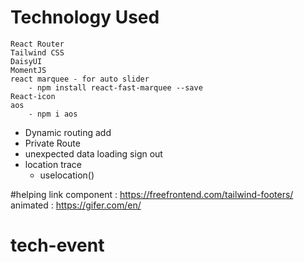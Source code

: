 # Technology Used
```
React Router
Tailwind CSS
DaisyUI
MomentJS
react marquee - for auto slider
    - npm install react-fast-marquee --save
React-icon
aos
    - npm i aos

```
- Dynamic routing add
- Private Route
- unexpected data loading sign out
- location trace
    - uselocation()


#helping link
component : https://freefrontend.com/tailwind-footers/
animated : https://gifer.com/en/

# tech-event
